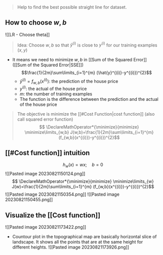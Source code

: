 > Help to find the best possible straight line for dataset.
## How to choose $w,b$
![[LR - Choose theta]]
> Idea: Choose $w,b$ so that $\hat{y}^{(i)}$  is close to $y^{(i)}$ for our training examples $(x,y)$
- It means we need to minimize $w,b$ in [[Sum of the Squared Error]] ([[Sum of the Squared Error|SSE]]) $$\frac{1}{2m}\sum\limits_{i=1}^{m} (\hat{y}^{(i)}-y^{(i)})^{2}$$
	- $\hat{y}^{(i)}=f_{w,b}(x^{(i)})$: the prediction of the house price
	- $y^{(i)}$: the actual of the house price
	- $m$: the number of training examples
	- The function is the difference between the prediction and the actual of the house price
> The objective is minimize the [[#Cost Function|cost function]]  (also call squared error function)
$$ \DeclareMathOperator*{\minimize}{minimize}
\minimize\limits_{w,b} J(w,b)=\frac{1}{2m}\sum\limits_{i=1}^{m} (f_{w,b}(x^{(i)})-y^{(i)})^{2}$$
## [[#Cost function]] intuition
$$h_{w}(x)=wx; \quad b=0$$
![[Pasted image 20230821150124.png]]
$$ \DeclareMathOperator*{\minimize}{minimize}
\minimize\limits_{w} J(w)=\frac{1}{2m}\sum\limits_{i=1}^{m} (f_{w,b}(x^{(i)})-y^{(i)})^{2}$$
![[Pasted image 20230821150354.png]]
![[Pasted image 20230821150455.png]]
## Visualize the [[Cost function]] 
![[Pasted image 20230821173422.png]]
 - Countour plot in the topographical map are basically horizontal slice of landscape. It shows all the points that are at the same height for different heights.
![[Pasted image 20230821173926.png]]